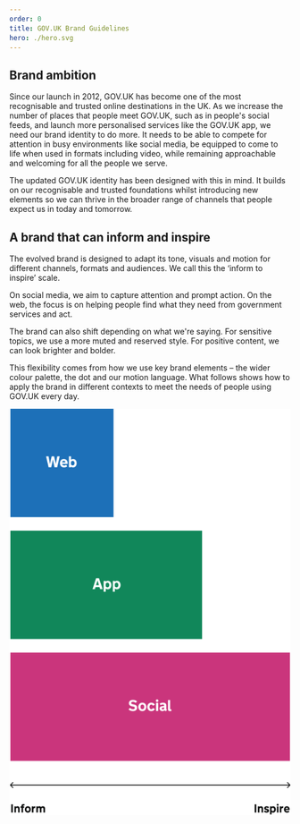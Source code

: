```yaml
---
order: 0
title: GOV.UK Brand Guidelines
hero: ./hero.svg
---
```


## Brand ambition

Since our launch in 2012, GOV.UK has become one of the most recognisable and trusted online destinations in the UK.
As we increase the number of places that people meet GOV.UK, such as in people's social feeds, and launch more personalised services like the GOV.UK app, we need our brand identity to do more. It needs to be able to compete for attention in busy environments like social media, be equipped to come to life when used in formats including video, while remaining approachable and welcoming for all the people we serve.

The updated GOV.UK identity has been designed with this in mind. It builds on our recognisable and trusted foundations whilst introducing new elements so we can thrive in the broader range of channels that people expect us in today and tomorrow.

## A brand that can inform and inspire

The evolved brand is designed to adapt its tone, visuals and motion for different channels, formats and audiences. We call this the ‘inform to inspire’ scale.

On social media, we aim to capture attention and prompt action. On the web, the focus is on helping people find what they need from government services and act.

The brand can also shift depending on what we're saying. For sensitive topics, we use a more muted and reserved style. For positive content, we can look brighter and bolder.

This flexibility comes from how we use key brand elements – the wider colour palette, the dot and our motion language. What follows shows how to apply the brand in different contexts to meet the needs of people using GOV.UK every day.

![TODO](./inform-inspire.svg)
